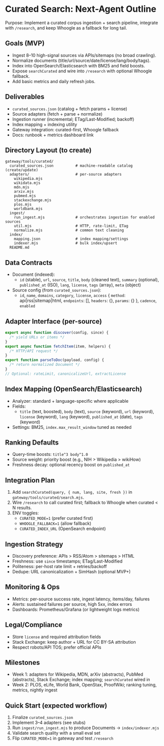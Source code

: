 # Curated Search: Next-Agent Outline

Purpose: Implement a curated corpus ingestion + search pipeline, integrate with `/research`, and keep Whoogle as a fallback for long tail.

## Goals (MVP)

- Ingest 8–10 high-signal sources via APIs/sitemaps (no broad crawling).
- Normalize documents (title/url/source/date/license/lang/body/tags).
- Index into OpenSearch/Elasticsearch with BM25 and field boosts.
- Expose `searchCurated` and wire into `/research` with optional Whoogle fallback.
- Add basic metrics and daily refresh jobs.

## Deliverables

- `curated_sources.json` (catalog + fetch params + license)
- Source adapters (fetch + parse + normalize)
- Ingestion runner (incremental; ETag/Last-Modified; backoff)
- Index mapping + indexing utility
- Gateway integration: curated-first, Whoogle fallback
- Docs: runbook + metrics dashboard link

## Directory Layout (to create)

```
gateway/tools/curated/
  curated_sources.json          # machine-readable catalog (create/update)
  adapters/                     # per-source adapters
    wikipedia.mjs
    wikidata.mjs
    mdn.mjs
    arxiv.mjs
    pubmed.mjs
    stackexchange.mjs
    plos.mjs
    worldbank.mjs
  ingest/
    run_ingest.mjs              # orchestrates ingestion for enabled sources
    util.mjs                    # HTTP, rate-limit, ETag
    normalize.mjs               # common text cleaning
  index/
    mapping.json                # index mapping/settings
    indexer.mjs                 # bulk index/upsert
  README.md
```

## Data Contracts

- Document (indexed):
  - `id` (stable), `url`, `source`, `title`, `body` (cleaned text), `summary` (optional), `published_at` (ISO), `lang`, `license`, `tags` (array), `meta` (object)
- Source config (from `curated_sources.json`):
  - `id`, `name`, `domains`, `category`, `license`, `access` { `method`: api|rss|sitemap|html, `endpoints`: [], `headers`: {}, `params`: {} }, `cadence`, `enabled`

## Adapter Interface (per-source)

```js
export async function discover(config, since) {
  /* yield URLs or items */
}
export async function fetchItem(item, helpers) {
  /* HTTP/API request */
}
export function parseToDoc(payload, config) {
  /* return normalized Document */
}
// Optional: rateLimit, canonicalizeUrl, extractLicense
```

## Index Mapping (OpenSearch/Elasticsearch)

- Analyzer: standard + language-specific where applicable
- Fields:
  - `title` (text, boosted), `body` (text), `source` (keyword), `url` (keyword), `license` (keyword), `lang` (keyword), `published_at` (date), `tags` (keyword)
- Settings: BM25, `index.max_result_window` tuned as needed

## Ranking Defaults

- Query-time boosts: `title^3 body^1.0`
- Source weight: priority boost (e.g., NIH > Wikipedia > wikiHow)
- Freshness decay: optional recency boost on `published_at`

## Integration Plan

1. Add `searchCurated(query, { num, lang, site, fresh })` in `gateway/tools/curated/search.mjs`.
2. Wire `/research` to call curated first; fallback to Whoogle when curated < N results.
3. ENV toggles:
   - `CURATED_MODE=1` (prefer curated first)
   - `WHOOGLE_FALLBACK=1` (allow fallback)
   - `CURATED_INDEX_URL` (OpenSearch endpoint)

## Ingestion Strategy

- Discovery preference: APIs > RSS/Atom > sitemaps > HTML
- Freshness: use `since` timestamps; ETag/Last-Modified
- Politeness: per-host rate limit + retries/backoff
- Dedupe: URL canonicalization + SimHash (optional MVP+)

## Monitoring & Ops

- Metrics: per-source success rate, ingest latency, items/day, failures
- Alerts: sustained failures per source, high 5xx, index errors
- Dashboards: Prometheus/Grafana (or lightweight logs metrics)

## Legal/Compliance

- Store `license` and required attribution fields
- Stack Exchange: keep author + URL for CC BY-SA attribution
- Respect robots/API TOS; prefer official APIs

## Milestones

- Week 1: adapters for Wikipedia, MDN, arXiv (abstracts), PubMed (abstracts), Stack Exchange; index mapping; `searchCurated` wired in
- Week 2: PLOS, eLife, World Bank, OpenStax, ProofWiki; ranking tuning, metrics, nightly ingest

## Quick Start (expected workflow)

1. Finalize `curated_sources.json`
2. Implement 3–4 adapters (see stubs)
3. Run `ingest/run_ingest.mjs` to produce Documents → `index/indexer.mjs`
4. Validate search quality with a small eval set
5. Flip `CURATED_MODE=1` in gateway and test `/research`
